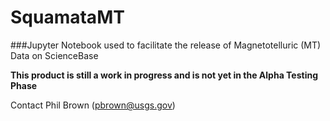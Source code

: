 # SquamataMT
###Jupyter Notebook used to facilitate the release of Magnetotelluric (MT) Data on ScienceBase

**This product is still a work in progress and is not yet in the Alpha Testing Phase**

Contact Phil Brown (pbrown@usgs.gov)

